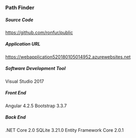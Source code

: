 ### Path Finder

##### Source Code   
<https://github.com/ronfur/public>

##### Application URL 
<https://webapplication520180105014952.azurewebsites.net>

##### Software Development Tool
Visual Studio 2017

##### Front End
Angular 4.2.5
Bootstrap 3.3.7

##### Back End
.NET Core 2.0
SQLite 3.21.0
Entity Framework Core 2.0.1
